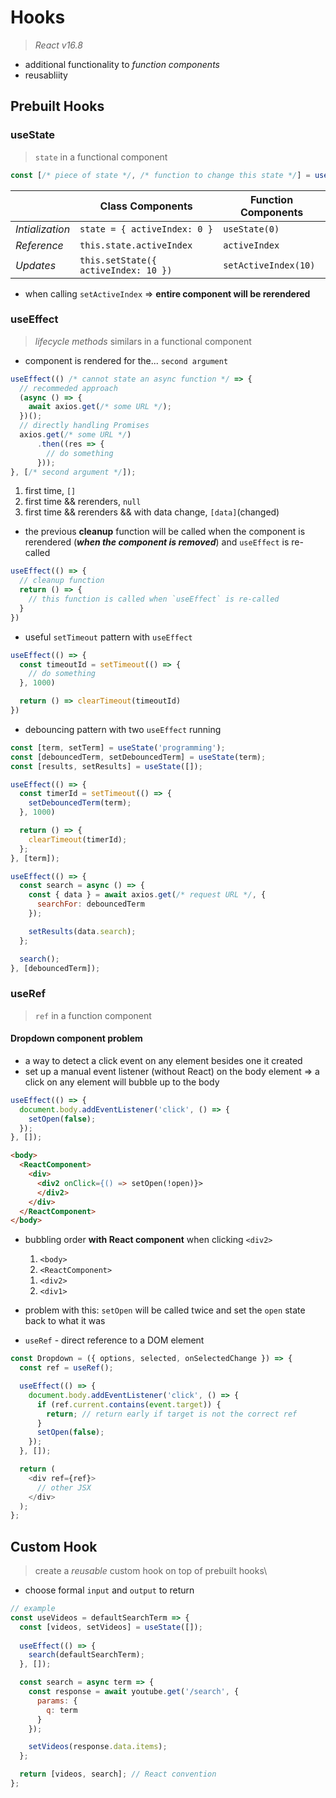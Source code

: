 # Hooks
> *React v16.8*&nbsp;
* additional functionality to *function components*
* reusabliity

## Prebuilt Hooks

### useState
> `state` in a functional component&nbsp;
```javascript
const [/* piece of state */, /* function to change this state */] = useState(/* inital value for this state */)
```
| | **Class Components** | **Function Components** |
| - | - | - |
| *Intialization* | `state = { activeIndex: 0 }` | `useState(0)` |
| *Reference* | `this.state.activeIndex` | `activeIndex` |
| *Updates* | `this.setState({ activeIndex: 10 })` | `setActiveIndex(10)` |
* when calling `setActiveIndex` => __entire component will be rerendered__


### useEffect
> *lifecycle methods* similars in a functional component&nbsp;
* component is rendered for the... `second argument`
```javascript
useEffect(() /* cannot state an async function */ => {
  // recommeded approach
  (async () => {
    await axios.get(/* some URL */);
  })();
  // directly handling Promises
  axios.get(/* some URL */)
      .then((res => {
        // do something
      }));
}, [/* second argument */]);
```
1. first time, `[]`
2. first time && rerenders, `null`
3. first time && rerenders && with data change, `[data]`(changed)

* the previous **cleanup** function will be called when the component is rerendered (__*when the component is removed*__) and `useEffect` is re-called
```javascript
useEffect(() => {
  // cleanup function
  return () => {
    // this function is called when `useEffect` is re-called
  }
})
```
* useful `setTimeout` pattern with `useEffect`
```javascript
useEffect(() => {
  const timeoutId = setTimeout(() => {
    // do something
  }, 1000)

  return () => clearTimeout(timeoutId)
})
```
* debouncing pattern with two `useEffect` running
```javascript
const [term, setTerm] = useState('programming');
const [debouncedTerm, setDebouncedTerm] = useState(term);
const [results, setResults] = useState([]);

useEffect(() => {
  const timerId = setTimeout(() => {
    setDebouncedTerm(term);
  }, 1000)

  return () => {
    clearTimeout(timerId);
  };
}, [term]);

useEffect(() => {
  const search = async () => {
    const { data } = await axios.get(/* request URL */, {
      searchFor: debouncedTerm
    });

    setResults(data.search);
  };

  search();
}, [debouncedTerm]);
```


### useRef
> `ref` in a function component&nbsp;

#### Dropdown component problem
* a way to detect a click event on any element besides one it created
* set up a manual event listener (without React) on the body element => a click on any element will bubble up to the body
```javascript
useEffect(() => {
  document.body.addEventListener('click', () => {
    setOpen(false);
  });
}, []);
```
```html
<body>
  <ReactComponent>
    <div>
      <div2 onClick={() => setOpen(!open)}>
      </div2>
    </div>
  </ReactComponent>
</body>
```
* bubbling order __with React component__ when clicking `<div2>`
  1. `<body>`
  2. `<ReactComponent>`
    1) `<div2>`
    2) `<div1>`
* problem with this: `setOpen` will be called twice and set the `open` state back to what it was

* `useRef` - direct reference to a DOM element
```javascript
const Dropdown = ({ options, selected, onSelectedChange }) => {
  const ref = useRef();

  useEffect(() => {
    document.body.addEventListener('click', () => {
      if (ref.current.contains(event.target)) {
        return; // return early if target is not the correct ref
      }
      setOpen(false);
    });
  }, []);

  return (
    <div ref={ref}>
      // other JSX
    </div>
  );
};
```

## Custom Hook
> create a *reusable* custom hook on top of prebuilt hooks\
* choose formal `input` and `output` to return
```javascript
// example
const useVideos = defaultSearchTerm => {
  const [videos, setVideos] = useState([]);
  
  useEffect(() => {
    search(defaultSearchTerm);
  }, []);

  const search = async term => {
    const response = await youtube.get('/search', {
      params: {
        q: term
      }
    });

    setVideos(response.data.items);
  };

  return [videos, search]; // React convention
};
```